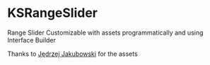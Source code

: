 KSRangeSlider
=============

Range Slider Customizable with assets programmatically and using Interface Builder


Thanks to <a href="https://twitter.com/jakubowskiandy" target="_blank">Jędrzej Jakubowski</a> for the assets
